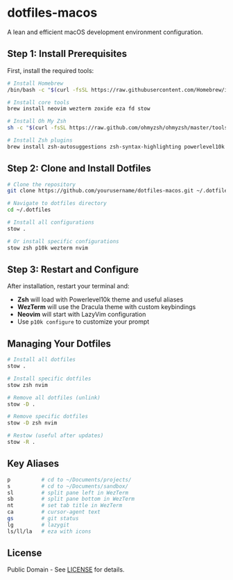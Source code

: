 # dotfiles-macos

A lean and efficient macOS development environment configuration.

## Step 1: Install Prerequisites

First, install the required tools:

```bash
# Install Homebrew
/bin/bash -c "$(curl -fsSL https://raw.githubusercontent.com/Homebrew/install/HEAD/install.sh)"

# Install core tools
brew install neovim wezterm zoxide eza fd stow

# Install Oh My Zsh
sh -c "$(curl -fsSL https://raw.github.com/ohmyzsh/ohmyzsh/master/tools/install.sh)"

# Install Zsh plugins
brew install zsh-autosuggestions zsh-syntax-highlighting powerlevel10k
```

## Step 2: Clone and Install Dotfiles

```bash
# Clone the repository
git clone https://github.com/yourusername/dotfiles-macos.git ~/.dotfiles

# Navigate to dotfiles directory
cd ~/.dotfiles

# Install all configurations
stow .

# Or install specific configurations
stow zsh p10k wezterm nvim
```

## Step 3: Restart and Configure

After installation, restart your terminal and:

- **Zsh** will load with Powerlevel10k theme and useful aliases
- **WezTerm** will use the Dracula theme with custom keybindings
- **Neovim** will start with LazyVim configuration
- Use `p10k configure` to customize your prompt

## Managing Your Dotfiles

```bash
# Install all dotfiles
stow .

# Install specific dotfiles
stow zsh nvim

# Remove all dotfiles (unlink)
stow -D .

# Remove specific dotfiles
stow -D zsh nvim

# Restow (useful after updates)
stow -R .
```

## Key Aliases

```bash
p          # cd to ~/Documents/projects/
s          # cd to ~/Documents/sandbox/
sl         # split pane left in WezTerm
sb         # split pane bottom in WezTerm
nt         # set tab title in WezTerm
ca         # cursor-agent text
gs         # git status
lg         # lazygit
ls/ll/la   # eza with icons
```

## License

Public Domain - See [LICENSE](LICENSE) for details.
